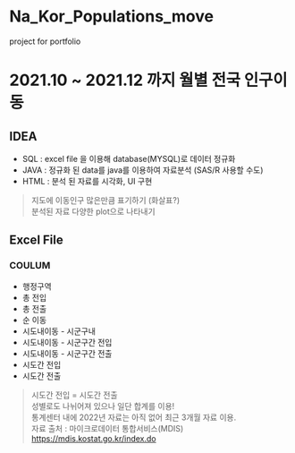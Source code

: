 # Na_Kor_Populations_move
project for portfolio

# 2021.10 ~ 2021.12 까지 월별 전국 인구이동

## IDEA   
- SQL : excel file 을 이용해 database(MYSQL)로 데이터 정규화   
- JAVA : 정규화 된 data를 java를 이용하여 자료분석 (SAS/R 사용할 수도)   
- HTML : 분석 된 자료를 시각화, UI 구현   
> 지도에 이동인구 많은만큼 표기하기 (화살표?)   
> 분석된 자료 다양한 plot으로 나타내기   

## Excel File
### COULUM
- 행정구역
- 총 전입
- 총 전출
- 순 이동
- 시도내이동 - 시군구내
- 시도내이동 - 시군구간 전입
- 시도내이동 - 시군구간 전출
- 시도간 전입
- 시도간 전출
> 시도간 전입 = 시도간 전출   
> 성별로도 나뉘어져 있으나 일단 합계를 이용!   
> 통계센터 내에 2022년 자료는 아직 없어 최근 3개월 자료 이용.   
> 자료 출처 : 마이크로데이터 통합서비스(MDIS)   
> https://mdis.kostat.go.kr/index.do